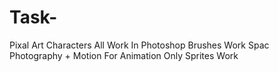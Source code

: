 # Task-
Pixal Art Characters
All Work In Photoshop
Brushes
Work Spac Photography + Motion For Animation
Only Sprites Work

